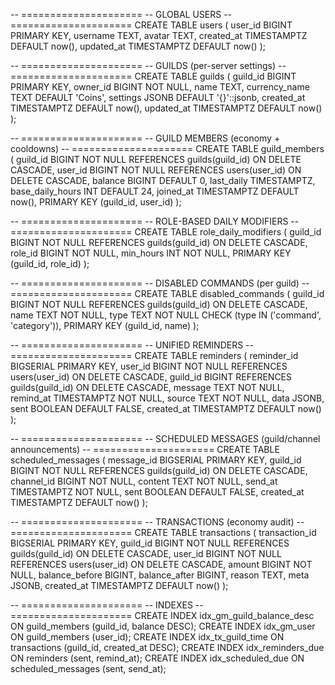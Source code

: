 -- =====================
-- GLOBAL USERS
-- =====================
CREATE TABLE users (
    user_id BIGINT PRIMARY KEY,
    username TEXT,
    avatar TEXT,
    created_at TIMESTAMPTZ DEFAULT now(),
    updated_at TIMESTAMPTZ DEFAULT now()
);

-- =====================
-- GUILDS (per-server settings)
-- =====================
CREATE TABLE guilds (
    guild_id BIGINT PRIMARY KEY,
    owner_id BIGINT NOT NULL,
    name TEXT,
    currency_name TEXT DEFAULT 'Coins',
    settings JSONB DEFAULT '{}'::jsonb,
    created_at TIMESTAMPTZ DEFAULT now(),
    updated_at TIMESTAMPTZ DEFAULT now()
);

-- =====================
-- GUILD MEMBERS (economy + cooldowns)
-- =====================
CREATE TABLE guild_members (
    guild_id BIGINT NOT NULL REFERENCES guilds(guild_id) ON DELETE CASCADE,
    user_id BIGINT NOT NULL REFERENCES users(user_id) ON DELETE CASCADE,
    balance BIGINT DEFAULT 0,
    last_daily TIMESTAMPTZ,
    base_daily_hours INT DEFAULT 24,
    joined_at TIMESTAMPTZ DEFAULT now(),
    PRIMARY KEY (guild_id, user_id)
);

-- =====================
-- ROLE-BASED DAILY MODIFIERS
-- =====================
CREATE TABLE role_daily_modifiers (
    guild_id BIGINT NOT NULL REFERENCES guilds(guild_id) ON DELETE CASCADE,
    role_id BIGINT NOT NULL,
    min_hours INT NOT NULL,
    PRIMARY KEY (guild_id, role_id)
);

-- =====================
-- DISABLED COMMANDS (per guild)
-- =====================
CREATE TABLE disabled_commands (
    guild_id BIGINT NOT NULL REFERENCES guilds(guild_id) ON DELETE CASCADE,
    name TEXT NOT NULL,
    type TEXT NOT NULL CHECK (type IN ('command', 'category')),
    PRIMARY KEY (guild_id, name)
);

-- =====================
-- UNIFIED REMINDERS
-- =====================
CREATE TABLE reminders (
    reminder_id BIGSERIAL PRIMARY KEY,
    user_id BIGINT NOT NULL REFERENCES users(user_id) ON DELETE CASCADE,
    guild_id BIGINT REFERENCES guilds(guild_id) ON DELETE CASCADE,
    message TEXT NOT NULL,
    remind_at TIMESTAMPTZ NOT NULL,
    source TEXT NOT NULL,
    data JSONB,
    sent BOOLEAN DEFAULT FALSE,
    created_at TIMESTAMPTZ DEFAULT now()
);

-- =====================
-- SCHEDULED MESSAGES (guild/channel announcements)
-- =====================
CREATE TABLE scheduled_messages (
    message_id BIGSERIAL PRIMARY KEY,
    guild_id BIGINT NOT NULL REFERENCES guilds(guild_id) ON DELETE CASCADE,
    channel_id BIGINT NOT NULL,
    content TEXT NOT NULL,
    send_at TIMESTAMPTZ NOT NULL,
    sent BOOLEAN DEFAULT FALSE,
    created_at TIMESTAMPTZ DEFAULT now()
);

-- =====================
-- TRANSACTIONS (economy audit)
-- =====================
CREATE TABLE transactions (
    transaction_id BIGSERIAL PRIMARY KEY,
    guild_id BIGINT NOT NULL REFERENCES guilds(guild_id) ON DELETE CASCADE,
    user_id BIGINT NOT NULL REFERENCES users(user_id) ON DELETE CASCADE,
    amount BIGINT NOT NULL,
    balance_before BIGINT,
    balance_after BIGINT,
    reason TEXT,
    meta JSONB,
    created_at TIMESTAMPTZ DEFAULT now()
);

-- =====================
-- INDEXES
-- =====================
CREATE INDEX idx_gm_guild_balance_desc ON guild_members (guild_id, balance DESC);
CREATE INDEX idx_gm_user ON guild_members (user_id);
CREATE INDEX idx_tx_guild_time ON transactions (guild_id, created_at DESC);
CREATE INDEX idx_reminders_due ON reminders (sent, remind_at);
CREATE INDEX idx_scheduled_due ON scheduled_messages (sent, send_at);
